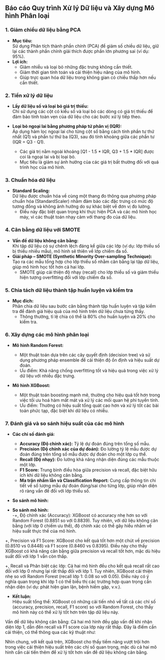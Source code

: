 
## Báo cáo Quy trình Xử lý Dữ liệu và Xây dựng Mô hình Phân loại
### 1. Giảm chiều dữ liệu bằng PCA

- **Mục tiêu:**  
  Sử dụng Phân tích thành phần chính (PCA) để giảm số chiều dữ liệu, giữ lại các thành phần chính giải thích được phần lớn phương sai (ví dụ: 95%).  
- **Lợi ích:**  
  - Giảm nhiễu và loại bỏ những đặc trưng không cần thiết.  
  - Giảm thời gian tính toán và cải thiện hiệu năng của mô hình.  
  - Giúp trực quan hóa dữ liệu trong không gian có chiều thấp hơn nếu cần thiết.

### 2. Tiền xử lý dữ liệu

- **Lấy dữ liệu số và loại bỏ giá trị thiếu:**  
  Chỉ sử dụng các cột có kiểu số và loại bỏ các dòng có giá trị thiếu để đảm bảo tính toàn vẹn của dữ liệu cho các bước xử lý tiếp theo.

- **Loại bỏ ngoại lai bằng phương pháp tứ phân vị (IQR):**  
  Áp dụng hàm lọc ngoại lai cho từng cột số bằng cách tính phần tư thứ nhất (Q1) và phần tư thứ ba (Q3), sau đó tính khoảng giữa các phần tư (IQR = Q3 - Q1).  
  - Các giá trị nằm ngoài khoảng [Q1 - 1.5 * IQR, Q3 + 1.5 * IQR] được coi là ngoại lai và bị loại bỏ.  
  - Mục tiêu là giảm sự ảnh hưởng của các giá trị bất thường đối với quá trình học của mô hình.

### 3. Chuẩn hóa dữ liệu

- **Standard Scaling:**  
  Dữ liệu được chuẩn hóa về cùng một thang đo thông qua phương pháp chuẩn hóa (StandardScaler) nhằm đảm bảo các đặc trưng có mức độ tương đồng và không ảnh hưởng do sự khác biệt về đơn vị đo lường.  
  - Điều này đặc biệt quan trọng khi thực hiện PCA và các mô hình học máy, vì các thuật toán nhạy cảm với thang đo của dữ liệu.

### 4. Cân bằng dữ liệu với SMOTE

- **Vấn đề dữ liệu không cân bằng:**  
  Khi tập dữ liệu có sự chênh lệch đáng kể giữa các lớp (ví dụ: lớp thiểu số bị thiếu nhiều mẫu), mô hình sẽ thiên về lớp chiếm đa số.
- **Giải pháp – SMOTE (Synthetic Minority Over-sampling Technique):**  
  Tạo ra các mẫu tổng hợp cho lớp thiểu số nhằm cân bằng lại tập dữ liệu, giúp mô hình học tốt hơn cả hai lớp.  
  - SMOTE giúp cải thiện độ nhạy (recall) cho lớp thiểu số và giảm thiểu hiện tượng overfitting đối với lớp chiếm đa số.

### 5. Chia tách dữ liệu thành tập huấn luyện và kiểm tra

- **Mục đích:**  
  Phân chia dữ liệu sau bước cân bằng thành tập huấn luyện và tập kiểm tra để đánh giá hiệu quả của mô hình trên dữ liệu chưa từng thấy.  
  - Thông thường, tỉ lệ chia có thể là 80% cho huấn luyện và 20% cho kiểm tra.

### 6. Xây dựng các mô hình phân loại

- **Mô hình Random Forest:**  
  - Một thuật toán dựa trên các cây quyết định (decision tree) và sử dụng phương pháp ensemble để cải thiện độ ổn định và hiệu suất dự đoán.
  - Ưu điểm: Khả năng chống overfitting tốt và hiệu quả trong việc xử lý dữ liệu với nhiều đặc trưng.
  
- **Mô hình XGBoost:**  
  - Một thuật toán boosting mạnh mẽ, thường cho hiệu quả tốt hơn trong việc tối ưu hoá hàm mất mát và xử lý các mối quan hệ phi tuyến tính.
  - Ưu điểm: Thường có hiệu suất tổng quát cao hơn và xử lý tốt các bài toán phức tạp, đặc biệt khi dữ liệu có nhiễu.

### 7. Đánh giá và so sánh hiệu suất của các mô hình

- **Các chỉ số đánh giá:**  
  - **Accuracy (Độ chính xác):** Tỷ lệ dự đoán đúng trên tổng số mẫu.  
  - **Precision (Độ chính xác của dự đoán):** Đo lường tỷ lệ mẫu được dự đoán đúng trên tổng số mẫu được dự đoán cho một lớp cụ thể.  
  - **Recall (Độ nhạy):** Đo lường khả năng nhận diện đúng các mẫu thuộc một lớp.  
  - **F1 Score:** Trung bình điều hòa giữa precision và recall, đặc biệt hữu ích khi dữ liệu không cân bằng.  
  - **Ma trận nhầm lẫn và Classification Report:** Cung cấp thông tin chi tiết về số lượng mẫu dự đoán đúng/sai cho từng lớp, giúp nhận diện rõ ràng vấn đề đối với lớp thiểu số.

- **So sánh mô hình:**  

- **So sánh mô hình:**  
 -+, Độ chính xác (Accuracy):
XGBoost có accuracy nhẹ hơn so với Random Forest (0.8851 so với 0.8839). Tuy nhiên, với dữ liệu không cân bằng (với lớp 0 chiếm ưu thế), độ chính xác có thể gây hiểu nhầm vế hiệu suất thực thế của mô hình.

+, Precision và F1 Score:
XGBoost cho kết quả tốt hơn một chút về precision (0.8510 vs 0.8448) và F1 score (0.8460 vs 0.8395). Điều này cho thấy XGBoost có khả năng cân bằng giữa precision và recall tốt hơn, mặc dù hiệu suất đối với lớp 1 vẫn còn thấp.

+, Recall và Phân biệt các lớp:
Cả hai mô hình đều cho kết quả recall rất cao đối với lớp 0 nhưng lại rất thấp đối với lớp 1. Tuy nhiên, XGBoost cải thiện nhẹ so với Random Forest (recall lớp 1: 0.08 so với 0.05). Điều này có ý nghĩa quan trọng khi lớp 1 có thể biểu thị các trường hợp quan trọng cần nhận diện (ví dụ: phát hiện gian lận, bệnh hiếm gặp, v.v.).

- **Kết luận:**  
Hiệu suất tổng thể: XGBoost có những cải tiến nhỏ về tất cả các chỉ số (accuracy, precision, recall, F1 score) so với Random Forest, cho thấy mô hình này có thể xử lý tốt hơn trên tập dữ liệu này.

Vấn đề dữ liệu không cân bằng: Cả hai mô hình đều gặp vấn đề khi nhận diện lớp 1, dẫn đến recall và F1 score của lớp này rất thấp. Đây là điểm cần cải thiện, có thể thông qua các kỹ thuật như:

Nhìn chung, với kết quả trên, XGBoost cho thấy tiềm năng vượt trội hơn trong việc cải thiện hiệu suất trên các chỉ số quan trọng, mặc dù cả hai mô hình cần cải tiến thêm để xử lý tốt hơn vấn đề dữ liệu không cân bằng.